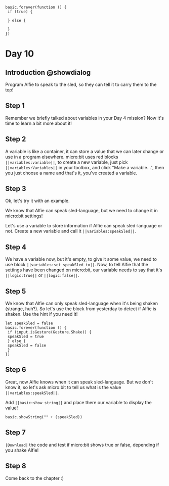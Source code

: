 ```template
basic.forever(function () {
 if (true) {
 
 } else {
 
 }
})
```

# Day 10

## Introduction @showdialog

Program Alfie to speak to the sled, so they can tell it to carry them to the top! 

## Step 1

Remember we briefly talked about variables in your Day 4 mission? Now it's time to learn a bit more about it!

## Step 2

A variable is like a container, it can store a value that we can later change or use in a program elsewhere.
micro:bit uses red blocks ``||variables:variable||``, to create a new variable, just pick ``||variables:Variables||`` in your toolbox, and click "Make a variable...", then you just choose a name and that's it, you've created a variable.

## Step 3

Ok, let's try it with an example.

We know that Alfie can speak sled-language, but we need to change it in micro:bit settings!

Let's use a variable to store information if Alfie can speak sled-language or not. Create a new variable and call it ``||variables:speakSled||``.

## Step 4

We have a variable now, but it's empty, to give it some value, we need to use block ``||variables:set speakSled to||``. Now, to tell Alfie that the settings have been changed on micro:bit, our variable needs to say that it's ``||logic:true||`` or ``||logic:false||``.

## Step 5

We know that Alfie can only speak sled-language when it's being shaken (strange, huh?). So let's use the block from yesterday to detect if Alfie is shaken. Use the hint if you need it!

```block
let speakSled = false
basic.forever(function () {
 if (input.isGesture(Gesture.Shake)) {
 speakSled = true
 } else {
 speakSled = false
 }
})
```

## Step 6

Great, now Alfie knows when it can speak sled-language. But we don't know it, so let's ask micro:bit to tell us what is the value ``||variables:speakSled||``.

Add ``||basic:show string||`` and place there our variable to display the value!

```block
basic.showString("" + (speakSled))
```

## Step 7

``|Download|`` the code and test if micro:bit shows true or false, depending if you shake Alfie!

## Step 8

Come back to the chapter :)